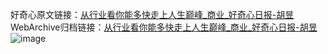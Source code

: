 好奇心原文链接：[从行业看你能多快走上人生巅峰_商业_好奇心日报-胡昱](https://www.qdaily.com/articles/5847.html)
WebArchive归档链接：[从行业看你能多快走上人生巅峰_商业_好奇心日报-胡昱](http://web.archive.org/web/20190623165554/https://www.qdaily.com/articles/5847.html)
![image](http://ww3.sinaimg.cn/large/007d5XDply1g3w97lscp4j30u02vl4l1)